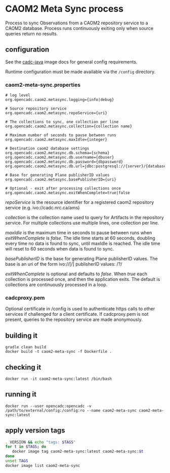 # CAOM2 Meta Sync process

Process to sync Observations from a CAOM2 repository service
to a CAOM2 database. Process runs continuously exiting only
when source queries return no results.

## configuration

See the [cadc-java](https://github.com/opencadc/docker-base/tree/master/cadc-java)
image docs for general config requirements.

Runtime configuration must be made available via the `/config` directory.


### caom2-meta-sync.properties
```
# log level
org.opencadc.caom2.metasync.logging={info|debug}

# Source repository service
org.opencadc.caom2.metasync.repoService={uri}

# The collections to sync, one collection per line
org.opencadc.caom2.metasync.collection={collection name}

# Maximum number of seconds to pause between runs
org.opencadc.caom2.metasync.maxIdle={integer}

# Destination caom2 database settings
org.opencadc.caom2.metasync.db.schema={schema}
org.opencadc.caom2.metasync.db.username={dbuser}
org.opencadc.caom2.metasync.db.password={dbpassword}
org.opencadc.caom2.metasync.db.url=jdbc:postgresql://{server}/{database}

# Base for generating Plane publisherID values
org.opencadc.caom2.metasync.basePublisherID={uri}

# Optional - exit after processing collections once
org.opencadc.caom2.metasync.exitWhenComplete=true|false
```

_repoService_ is the resource identifier for a registered 
caom2 repository service (e.g. ivo://cadc.nrc.ca/ams)

_collection_ is the collection name used to query for Artifacts 
in the repository service. For multiple collections use multiple lines, 
one collection per line.

_maxIdle_ is the maximum time in seconds to pause between runs 
when _exitWhenComplete_ is _false_. The idle time starts at 60 seconds, 
doubling every time no data is found to sync, until maxIdle is reached. 
The idle time will reset to 60 seconds when data is found to sync.

_basePublisherID_ is the base for generating Plane 
publisherID values. The base is an uri of the form ivo://<authority>[/<path>]
publisherID values: <basePublisherID>/<collection>?<observationID>/<productID>

_exitWhenComplete_ is optional and defaults to _false_. 
When _true_ each collection is processed once, and then the application exits. 
The default is collections are continuously processed in a loop.


### cadcproxy.pem
Optional certificate in /config is used to authenticate https calls 
to other services if challenged for a client certificate. 
If cadcproxy.pem is not present, queries to the repository service 
are made anonymously.


## building it
```
gradle clean build
docker build -t caom2-meta-sync -f Dockerfile .
```

## checking it
```
docker run -it caom2-meta-sync:latest /bin/bash
```

## running it
```
docker run --user opencadc:opencadc -v /path/to/external/config:/config:ro --name caom2-meta-sync caom2-meta-sync:latest
```

## apply version tags
```bash
. VERSION && echo "tags: $TAGS" 
for t in $TAGS; do
   docker image tag caom2-meta-sync:latest caom2-meta-sync:$t
done
unset TAGS
docker image list caom2-meta-sync
```
